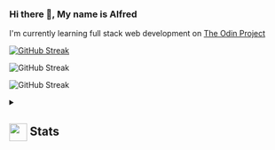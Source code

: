### Hi there 👋, My name is Alfred
I'm currently learning full stack web development
on [The Odin Project](https://www.theodinproject.com/)

[![GitHub Streak](https://streak-stats.demolab.com/?user=TonyFred-code)](https://git.io/streak-stats)

![GitHub Streak](https://github-readme-stats.vercel.app/api/top-langs/?username=TonyFred-code&theme=tokyonight&hide_border=false&include_all_commits=true&count_private=false&layout=compact)

![GitHub Streak](https://github-readme-stats.vercel.app/api?username=TonyFred-code&theme=tokyonight&hide_border=false&include_all_commits=true&count_private=false)

<details>
  <summary>
    <h2> 
      <img align="center" src="https://github.com/TonyFred-code/TonyFred-code/blob/main/icons/stats.gif" width="32"/> Stats</h2>
  </summary>
  <div align="center">

    ![GitHub Streak](https://github-readme-stats.vercel.app/api?username=TonyFred-code&theme=tokyonight&hide_border=false&include_all_commits=true&count_private=false)
    
  <br/>

    ![GitHub Streak](https://github-readme-streak-stats.herokuapp.com/?user=TonyFred-code&theme=tokyonight&hide_border=false)

<br/>

    ![GitHub Streak](https://github-readme-stats.vercel.app/api/top-langs/?username=TonyFred-code&theme=tokyonight&hide_border=false&include_all_commits=true&count_private=false&layout=compact)

<br/>

    ![GitHub Streak](https://github-readme-activity-graph.vercel.app/graph?username=TonyFred-code&theme=tokyo-night)

  </div>
</details>

<!--
**TonyFred-code/TonyFred-code** is a ✨ _special_ ✨ repository because its `README.md` (this file) appears on your GitHub profile.

Here are some ideas to get you started:

- 🔭 I’m currently working on 24-weeks bootcamp
- 🌱 I’m currently learning web development
- 👯 I’m looking to collaborate on the study progress of becoming a software engineer
- 
-->

